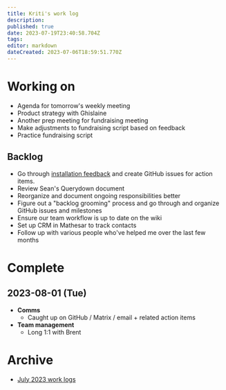 ```yaml
---
title: Kriti's work log
description: 
published: true
date: 2023-07-19T23:40:58.704Z
tags: 
editor: markdown
dateCreated: 2023-07-06T18:59:51.770Z
---
```


# Working on
- Agenda for tomorrow's weekly meeting
- Product strategy with Ghislaine
- Another prep meeting for fundraising meeting
- Make adjustments to fundraising script based on feedback
- Practice fundraising script

## Backlog
- Go through [installation feedback](https://github.com/centerofci/mathesar/discussions/3108) and create GitHub issues for action items.
- Review Sean's Querydown document
- Reorganize and document ongoing responsibilities better
- Figure out a "backlog grooming" process and go through and organize GitHub issues and milestones
- Ensure our team workflow is up to date on the wiki
- Set up CRM in Mathesar to track contacts
- Follow up with various people who've helped me over the last few months

# Complete

## 2023-08-01 (Tue)
- **Comms**
	- Caught up on GitHub / Matrix / email + related action items
- **Team management**
	- Long 1:1 with Brent

# Archive
 - [July 2023 work logs](/team/worklogs/kriti/2023-07.md)